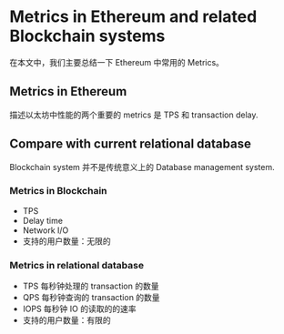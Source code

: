 # Metrics in Ethereum and related Blockchain systems

在本文中，我们主要总结一下 Ethereum 中常用的 Metrics。

## Metrics in Ethereum

描述以太坊中性能的两个重要的 metrics 是 TPS 和 transaction delay.

## Compare with current relational database

Blockchain system 并不是传统意义上的 Database management system.

### Metrics in Blockchain

- TPS
- Delay time
- Network I/O
- 支持的用户数量：无限的

### Metrics in relational database

- TPS 每秒钟处理的 transaction 的数量
- QPS 每秒钟查询的 transaction 的数量
- IOPS 每秒钟 IO 的读取的的速率
- 支持的用户数量：有限的
